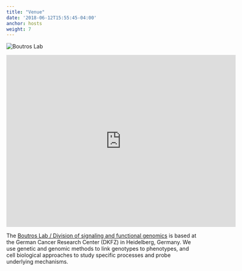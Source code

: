 ```yaml
---
title: "Venue"
date: '2018-06-12T15:55:45-04:00'
anchor: hosts
weight: 7
---
```

![Boutros Lab](/./hosts_files/separate_banner_dkfz.png)

<iframe src="https://www.google.com/maps/embed?pb=!1m18!1m12!1m3!1d5190.996204901975!2d8.670337080290182!3d49.418396396826765!2m3!1f0!2f0!3f0!3m2!1i1024!2i768!4f13.1!3m3!1m2!1s0x0%3A0x21c080e0d5b438c8!2sGerman+Cancer+Research+Center!5e0!3m2!1sen!2sde!4v1557479259709!5m2!1sen!2sde" width="600" height="450" frameborder="0" style="border:0" allowfullscreen></iframe>

The [Boutros Lab / Division of signaling and functional genomics](https://www.dkfz.de/en/signaling/index.php) is based at the German Cancer Research Center (DKFZ) in Heidelberg, Germany. We use genetic and genomic methods to link genotypes to phenotypes, and cell biological approaches to study specific processes and probe underlying mechanisms.